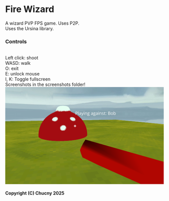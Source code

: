 # Fire Wizard
A wizard PVP FPS game. Uses P2P.<br>
Uses the Ursina library.<br>
<h3>Controls</h3><br>
Left click: shoot <br>
WASD: walk
<br>
O: exit
<br>
E: unlock mouse<br> I, K: Toggle fullscreen <br> Screenshots in the screenshots folder!
<br><img src="/screenshots/Screenshot_4.png"></img>
<br><br>
<strong>
Copyright (C) Chucny 2025</strong>
